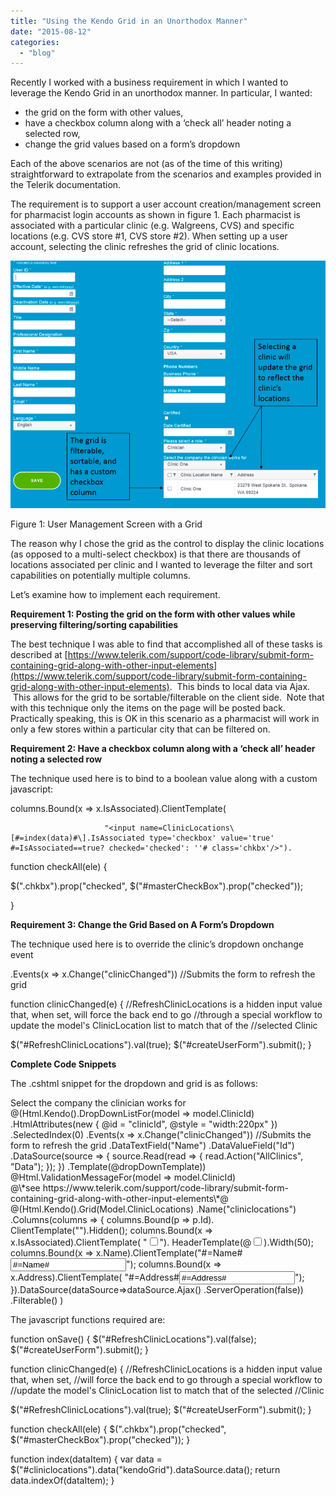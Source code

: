 ```yaml
---
title: "Using the Kendo Grid in an Unorthodox Manner"
date: "2015-08-12"
categories: 
  - "blog"
---
```


Recently I worked with a business requirement in which I wanted to leverage the Kendo Grid in an unorthodox manner. In particular, I wanted:

- the grid on the form with other values,
- have a checkbox column along with a ‘check all’ header noting a selected row,
- change the grid values based on a form’s dropdown

Each of the above scenarios are not (as of the time of this writing) straightforward to extrapolate from the scenarios and examples provided in the Telerik documentation.

The requirement is to support a user account creation/management screen for pharmacist login accounts as shown in figure 1. Each pharmacist is associated with a particular clinic (e.g. Walgreens, CVS) and specific locations (e.g. CVS store #1, CVS store #2). When setting up a user account, selecting the clinic refreshes the grid of clinic locations.

[![Figure 1: User Management Screen with a Grid](images/Screen-Shot-2015-08-12-at-12.55.41-PM.png)](/wp-content/uploads/2015/08/Screen-Shot-2015-08-12-at-12.55.41-PM.png)

Figure 1: User Management Screen with a Grid

The reason why I chose the grid as the control to display the clinic locations (as opposed to a multi-select checkbox) is that there are thousands of locations associated per clinic and I wanted to leverage the filter and sort capabilities on potentially multiple columns.

Let’s examine how to implement each requirement.

**Requirement 1: Posting the grid on the form with other values while preserving filtering/sorting capabilities**

The best technique I was able to find that accomplished all of these tasks is described at [https://www.telerik.com/support/code-library/submit-form-containing-grid-along-with-other-input-elements](https://www.telerik.com/support/code-library/submit-form-containing-grid-along-with-other-input-elements).  This binds to local data via Ajax.  This allows for the grid to be sortable/filterable on the client side.  Note that with this technique only the items on the page will be posted back. Practically speaking, this is OK in this scenario as a pharmacist will work in only a few stores within a particular city that can be filtered on.

**Requirement 2: Have a checkbox column along with a ‘check all’ header noting a selected row**

The technique used here is to bind to a boolean value along with a custom javascript:

columns.Bound(x => x.IsAssociated).ClientTemplate(

                         "<input name=ClinicLocations\[#=index(data)#\].IsAssociated type='checkbox' value='true' #=IsAssociated==true? checked='checked': ''# class='chkbx'/>").

function checkAll(ele) {

   $(".chkbx").prop("checked", $("#masterCheckBox").prop("checked"));

}

**Requirement 3: Change the Grid Based on A Form’s Dropdown**

The technique used here is to override the clinic’s dropdown onchange event

.Events(x => x.Change("clinicChanged")) //Submits the form to refresh the grid

function clinicChanged(e) {
   //RefreshClinicLocations is a hidden input value that, when set, will force the back end to go
   //through a special workflow to update the model's ClinicLocation list to match that of the
   //selected Clinic

   $("#RefreshClinicLocations").val(true);
   $("#createUserForm").submit();
}

**Complete Code Snippets**

The .cshtml snippet for the dropdown and grid is as follows:

<div id="clinicSelect">
       <div>
           <div class="editor-label">
               Select the company the clinician works for
           </div>
           <div id="ClinicSelector" class="editor-field">
               @(Html.Kendo().DropDownListFor(model => model.ClinicId)
                     .HtmlAttributes(new
                     {
                         @id = "clinicId",
                         @style = "width:220px"
                     })
                     .SelectedIndex(0)
                     .Events(x => x.Change("clinicChanged")) 
                         //Submits the form to refresh the grid
                     .DataTextField("Name")
                     .DataValueField("Id")
                     .DataSource(source => { source.Read(read => 
                             { read.Action("AllClinics", "Data"); }); })
                     .Template(@dropDownTemplate))
               @Html.ValidationMessageFor(model => model.ClinicId)
           </div>
       </div>
       <div>
           @\*see https://www.telerik.com/support/code-library/submit-form-containing-grid-along-with-other-input-elements\*@
           @(Html.Kendo().Grid(Model.ClinicLocations)
                 .Name("cliniclocations")
                 .Columns(columns =>
                 {
                     columns.Bound(p => p.Id).
                         ClientTemplate("<input type='hidden' 
                            name=ClinicLocations\[#=index(data)#\]
                            .Id value='#= Id #' />").Hidden();
                     columns.Bound(x => x.IsAssociated).ClientTemplate(
                         "<input name=ClinicLocations\[#=index(data)#\]." +
                         "IsAssociated type='checkbox' 
                            value='true' #=IsAssociated==true?" +
                         "checked='checked': ''# class='chkbx'/>").
                          HeaderTemplate(@<text><input type='checkbox'
                           id='masterCheckBox' 
                           onclick=' checkAll(this) ' /></text>).Width(50);
                     columns.Bound(x => x.Name).ClientTemplate("#=Name#
                           <input name=ClinicLocations\[#=index(data)#\].Name " +
                                   "type='hidden' value='#=Name#'/>");
                     columns.Bound(x => x.Address).ClientTemplate(
                        "#=Address#<input name=ClinicLocations\[#=index(data)#\]
                         .Address " + "type='hidden' value='#=Address#'/>");
                 }).DataSource(dataSource=>dataSource.Ajax()
                 .ServerOperation(false))
                 .Filterable()
                 )
       </div>
   </div>

The javascript functions required are:

function onSave() {
   $("#RefreshClinicLocations").val(false);
   $("#createUserForm").submit();
}

function clinicChanged(e) {
   //RefreshClinicLocations is a hidden input value that, when set, 
   //will force the back end to go through a special workflow to 
   //update the model's ClinicLocation list to match that of the selected 
   //Clinic
   
   $("#RefreshClinicLocations").val(true);
   $("#createUserForm").submit();
}

function checkAll(ele) {
   $(".chkbx").prop("checked", $("#masterCheckBox").prop("checked"));
}

function index(dataItem) {
   var data = $("#cliniclocations").data("kendoGrid").dataSource.data();
   return data.indexOf(dataItem);
}
